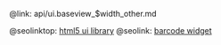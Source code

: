 @link: api/ui.baseview_$width_other.md

@seolinktop: [html5 ui library](https://webix.com)
@seolink: [barcode widget](https://webix.com/widget/barcode/)